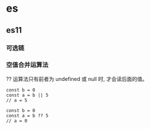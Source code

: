 # es


## es11

### 可选链

### 空值合并运算法

?? 运算法只有前者为 undefined 或 null 时, 才会读后面的值。

```
const b = 0
const a = b || 5
// a = 5

const b = 0
const a = b ?? 5
// a = 0
```

